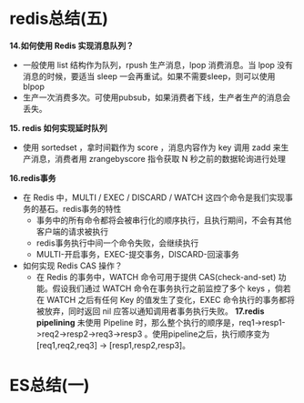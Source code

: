 # redis总结(五)
**14.如何使用 Redis 实现消息队列？**
- 一般使用 list 结构作为队列，rpush 生产消息，lpop 消费消息。当 lpop 没有消息的时候，要适当 sleep 一会再重试。如果不需要sleep，则可以使用blpop
- 生产一次消费多次。可使用pubsub，如果消费者下线，生产者生产的消息会丢失。

**15. redis 如何实现延时队列**
- 使用 sortedset ，拿时间戳作为 score ，消息内容作为 key 调用 zadd 来生产消息，消费者用 zrangebyscore 指令获取 N 秒之前的数据轮询进行处理

**16.redis事务**
- 在 Redis 中，MULTI / EXEC / DISCARD / WATCH 这四个命令是我们实现事务的基石。redis事务的特性
    - 事务中的所有命令都将会被串行化的顺序执行，且执行期间，不会有其他客户端的请求被执行
    - redis事务执行中间一个命令失败，会继续执行
    - MULTI-开启事务，EXEC-提交事务，DISCARD-回滚事务
- 如何实现 Redis CAS 操作？
    - 在 Redis 的事务中，WATCH 命令可用于提供 CAS(check-and-set) 功能。假设我们通过 WATCH 命令在事务执行之前监控了多个 keys ，倘若在 WATCH 之后有任何 Key 的值发生了变化，EXEC 命令执行的事务都将被放弃，同时返回 nil 应答以通知调用者事务执行失败。
**17.redis pipelining**
未使用 Pipeline 时，那么整个执行的顺序是，req1->resp1->req2->resp2->req3->resp3 。使用pipeline之后，执行顺序变为[req1,req2,req3] -> [resp1,resp2,resp3]。




# ES总结(一)
